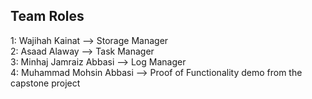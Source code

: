 ## Team Roles <br>

1: Wajihah Kainat --> Storage Manager <br>
2: Asaad Alaway --> Task Manager  <br>
3: Minhaj Jamraiz Abbasi --> Log Manager <br>
4: Muhammad Mohsin Abbasi --> Proof of Functionality demo from the capstone project <br>
